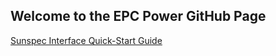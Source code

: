 ## Welcome to the EPC Power GitHub Page

[Sunspec Interface Quick-Start Guide](https://github.com/epcpower/epcpower.github.io/edit/master/sunspec.md)


